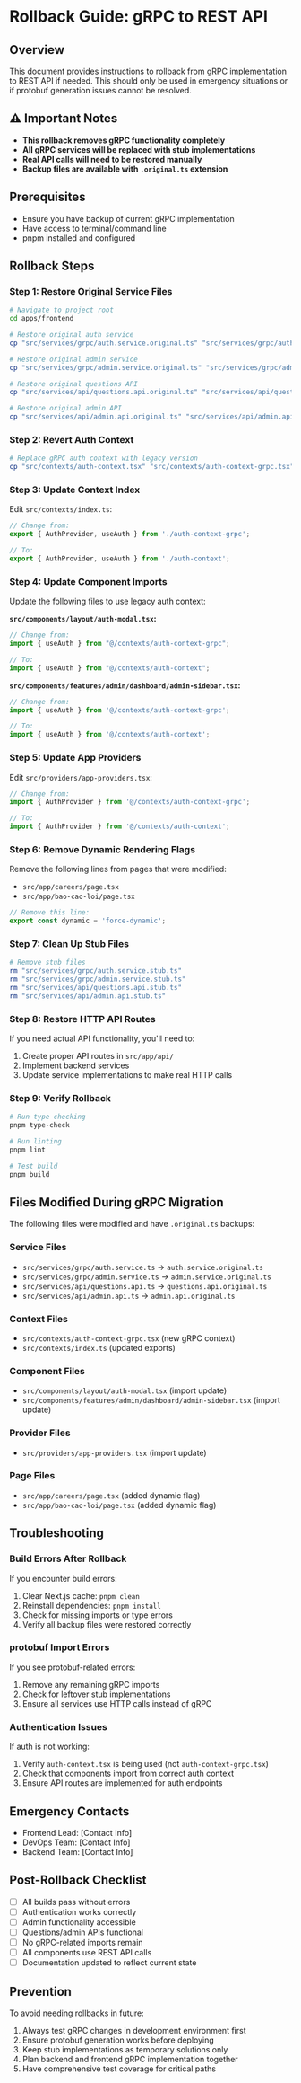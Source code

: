 # Rollback Guide: gRPC to REST API

## Overview
This document provides instructions to rollback from gRPC implementation to REST API if needed. This should only be used in emergency situations or if protobuf generation issues cannot be resolved.

## ⚠️ Important Notes
- **This rollback removes gRPC functionality completely**  
- **All gRPC services will be replaced with stub implementations**
- **Real API calls will need to be restored manually**
- **Backup files are available with `.original.ts` extension**

## Prerequisites
- Ensure you have backup of current gRPC implementation
- Have access to terminal/command line
- pnpm installed and configured

## Rollback Steps

### Step 1: Restore Original Service Files
```bash
# Navigate to project root
cd apps/frontend

# Restore original auth service
cp "src/services/grpc/auth.service.original.ts" "src/services/grpc/auth.service.ts"

# Restore original admin service
cp "src/services/grpc/admin.service.original.ts" "src/services/grpc/admin.service.ts"

# Restore original questions API
cp "src/services/api/questions.api.original.ts" "src/services/api/questions.api.ts"

# Restore original admin API  
cp "src/services/api/admin.api.original.ts" "src/services/api/admin.api.ts"
```

### Step 2: Revert Auth Context
```bash
# Replace gRPC auth context with legacy version
cp "src/contexts/auth-context.tsx" "src/contexts/auth-context-grpc.tsx"
```

### Step 3: Update Context Index
Edit `src/contexts/index.ts`:
```typescript
// Change from:
export { AuthProvider, useAuth } from './auth-context-grpc';

// To:
export { AuthProvider, useAuth } from './auth-context';
```

### Step 4: Update Component Imports
Update the following files to use legacy auth context:

**`src/components/layout/auth-modal.tsx`:**
```typescript
// Change from:
import { useAuth } from "@/contexts/auth-context-grpc";

// To:
import { useAuth } from "@/contexts/auth-context";
```

**`src/components/features/admin/dashboard/admin-sidebar.tsx`:**
```typescript  
// Change from:
import { useAuth } from '@/contexts/auth-context-grpc';

// To:
import { useAuth } from '@/contexts/auth-context';
```

### Step 5: Update App Providers
Edit `src/providers/app-providers.tsx`:
```typescript
// Change from:
import { AuthProvider } from '@/contexts/auth-context-grpc';

// To:
import { AuthProvider } from '@/contexts/auth-context';
```

### Step 6: Remove Dynamic Rendering Flags
Remove the following lines from pages that were modified:
- `src/app/careers/page.tsx`
- `src/app/bao-cao-loi/page.tsx`

```typescript
// Remove this line:
export const dynamic = 'force-dynamic';
```

### Step 7: Clean Up Stub Files
```bash
# Remove stub files
rm "src/services/grpc/auth.service.stub.ts"
rm "src/services/grpc/admin.service.stub.ts" 
rm "src/services/api/questions.api.stub.ts"
rm "src/services/api/admin.api.stub.ts"
```

### Step 8: Restore HTTP API Routes
If you need actual API functionality, you'll need to:
1. Create proper API routes in `src/app/api/`
2. Implement backend services
3. Update service implementations to make real HTTP calls

### Step 9: Verify Rollback
```bash
# Run type checking
pnpm type-check

# Run linting  
pnpm lint

# Test build
pnpm build
```

## Files Modified During gRPC Migration
The following files were modified and have `.original.ts` backups:

### Service Files
- `src/services/grpc/auth.service.ts` → `auth.service.original.ts`
- `src/services/grpc/admin.service.ts` → `admin.service.original.ts`  
- `src/services/api/questions.api.ts` → `questions.api.original.ts`
- `src/services/api/admin.api.ts` → `admin.api.original.ts`

### Context Files
- `src/contexts/auth-context-grpc.tsx` (new gRPC context)
- `src/contexts/index.ts` (updated exports)

### Component Files
- `src/components/layout/auth-modal.tsx` (import update)
- `src/components/features/admin/dashboard/admin-sidebar.tsx` (import update)

### Provider Files
- `src/providers/app-providers.tsx` (import update)

### Page Files
- `src/app/careers/page.tsx` (added dynamic flag)
- `src/app/bao-cao-loi/page.tsx` (added dynamic flag)

## Troubleshooting

### Build Errors After Rollback
If you encounter build errors:
1. Clear Next.js cache: `pnpm clean`
2. Reinstall dependencies: `pnpm install`
3. Check for missing imports or type errors
4. Verify all backup files were restored correctly

### protobuf Import Errors
If you see protobuf-related errors:
1. Remove any remaining gRPC imports
2. Check for leftover stub implementations
3. Ensure all services use HTTP calls instead of gRPC

### Authentication Issues
If auth is not working:
1. Verify `auth-context.tsx` is being used (not `auth-context-grpc.tsx`)
2. Check that components import from correct auth context
3. Ensure API routes are implemented for auth endpoints

## Emergency Contacts
- Frontend Lead: [Contact Info]
- DevOps Team: [Contact Info]  
- Backend Team: [Contact Info]

## Post-Rollback Checklist
- [ ] All builds pass without errors
- [ ] Authentication works correctly
- [ ] Admin functionality accessible
- [ ] Questions/admin APIs functional  
- [ ] No gRPC-related imports remain
- [ ] All components use REST API calls
- [ ] Documentation updated to reflect current state

## Prevention
To avoid needing rollbacks in future:
1. Always test gRPC changes in development environment first
2. Ensure protobuf generation works before deploying
3. Keep stub implementations as temporary solutions only
4. Plan backend and frontend gRPC implementation together
5. Have comprehensive test coverage for critical paths
